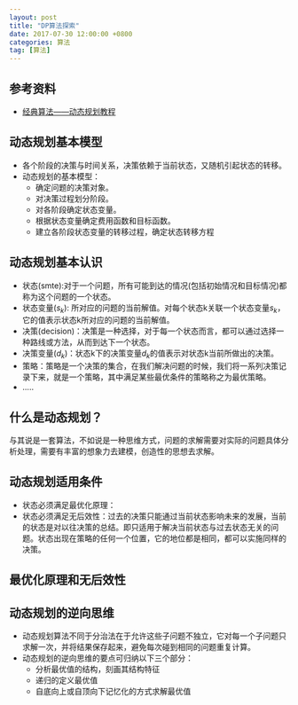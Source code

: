 ```yaml
---
layout: post
title: "DP算法探索"
date: 2017-07-30 12:00:00 +0800
categories: 算法
tag: [算法]
---
```

## 参考资料
- [经典算法——动态规划教程](https://wenku.baidu.com/view/0f407401bed5b9f3f90f1c5e.html)

## 动态规划基本模型
- 各个阶段的决策与时间关系，决策依赖于当前状态，又随机引起状态的转移。
- 动态规划的基本模型：
    + 确定问题的决策对象。
    + 对决策过程划分阶段。
    + 对各阶段确定状态变量。
    + 根据状态变量确定费用函数和目标函数。
    + 建立各阶段状态变量的转移过程，确定状态转移方程

## 动态规划基本认识
- 状态(smte):对于一个问题，所有可能到达的情况(包括初始情况和目标情况)都称为这个问题的一个状态。
- 状态变量($s_k$): 所对应的问题的当前解值。对每个状态k关联一个状态变量$s_k$，它的值表示状态k所对应的问题的当前解值。
- 决策(decision)：决策是一种选择，对于每一个状态而言，都可以通过选择一种路线或方法，从而到达下一个状态。
- 决策变量($d_k$)：状态k下的决策变量$d_k$的值表示对状态k当前所做出的决策。
- 策略：策略是一个决策的集合，在我们解决问题的时候，我们将一系列决策记录下来，就是一个策略，其中满足某些最优条件的策略称之为最优策略。
- .....

## 什么是动态规划？
与其说是一套算法，不如说是一种思维方式，问题的求解需要对实际的问题具体分析处理，需要有丰富的想象力去建模，创造性的思想去求解。

## 动态规划适用条件
- 状态必须满足最优化原理：
- 状态必须满足无后效性：过去的决策只能通过当前状态影响未来的发展，当前的状态是对以往决策的总结。即只适用于解决当前状态与过去状态无关的问题。状态出现在策略的任何一个位置，它的地位都是相同，都可以实施同样的决策。

## 最优化原理和无后效性
## 动态规划的逆向思维
- 动态规划算法不同于分治法在于允许这些子问题不独立，它对每一个子问题只求解一次，并将结果保存起来，避免每次碰到相同的问题重复计算。
- 动态规划的逆向思维的要点可归纳以下三个部分：
    + 分析最优值的结构，刻画其结构特征
    + 递归的定义最优值
    + 自底向上或自顶向下记忆化的方式求解最优值

